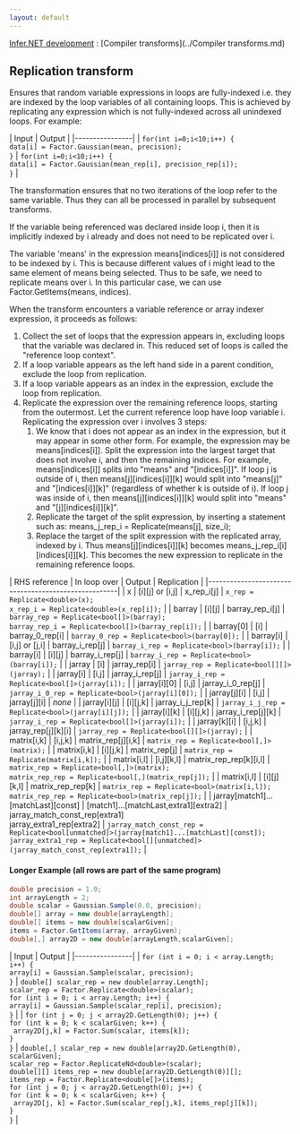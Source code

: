 ```yaml
---
layout: default
---
```

[Infer.NET development](../index.md) : [Compiler transforms](../Compiler transforms.md)

## Replication transform

Ensures that random variable expressions in loops are fully-indexed i.e. they are indexed by the loop variables of all containing loops.
This is achieved by replicating any expression which is not fully-indexed across all unindexed loops. For example:

| Input | Output |
|----------------|
| `for(int i=0;i<10;i++) {` <br /> `data[i] = Factor.Gaussian(mean, precision);` <br /> `}` | `for(int i=0;i<10;i++) {` <br /> `data[i] = Factor.Gaussian(mean_rep[i], precision_rep[i]);` <br /> `}` |

The transformation ensures that no two iterations of the loop refer to the same variable. Thus they can all be processed in parallel by subsequent transforms.
 
If the variable being referenced was declared inside loop i, then it is implicitly indexed by i already and does not need to be replicated over i. 
 
The variable 'means' in the expression means[indices[i]] is not considered to be indexed by i. This is because different values of i might lead to the same element of means being selected. Thus to be safe, we need to replicate means over i. In this particular case, we can use Factor.GetItems(means, indices).
 
When the transform encounters a variable reference or array indexer expression, it proceeds as follows:

1. Collect the set of loops that the expression appears in, excluding loops that the variable was declared in. This reduced set of loops is called the "reference loop context". 
2. If a loop variable appears as the left hand side in a parent condition, exclude the loop from replication.
3. If a loop variable appears as an index in the expression, exclude the loop from replication.
4. Replicate the expression over the remaining reference loops, starting from the outermost. Let the current reference loop have loop variable i. Replicating the expression over i involves 3 steps:
    1. We know that i does not appear as an index in the expression, but it may appear in some other form. For example, the expression may be means[indices[i]]. Split the expression into the largest target that does not involve i, and then the remaining indices. For example, means[indices[i]] splits into "means" and "[indices[i]]". If loop j is outside of i, then means[j][indices[i]][k] would split into "means[j]" and "[indices[i]][k]" (regardless of whether k is outside of i). If loop j was inside of i, then means[j][indices[i]][k] would split into "means" and "[j][indices[i]][k]".
    2. Replicate the target of the split expression, by inserting a statement such as: means_j_rep_i = Replicate(means[j], size_i);
    3. Replace the target of the split expression with the replicated array, indexed by i. Thus means[j][indices[i]][k] becomes means_j_rep_i[i][indices[i]][k]. This becomes the new expression to replicate in the remaining reference loops.

| RHS reference | In loop over | Output | Replication |
|-----------------------------------------------------|
| x | [i][j] or [i,j] | x_rep_i[j] | `x_rep = Replicate<double>(x);` <br /> `x_rep_i = Replicate<double>(x_rep[i]);` |
| barray | [i][j] | barray_rep_i[j] | `barray_rep = Replicate<bool[]>(barray);` <br /> `barray_rep_i = Replicate<bool[]>(barray_rep[i]);` |
| barray[0] | [i] | barray_0_rep[i] | `barray_0_rep = Replicate<bool>(barray[0]);` |
| barray[i] | [i,j] or [j,i] | barray_i_rep[j] | `barray_i_rep = Replicate<bool>(barray[i]);` | 
| barray[i] | [i][j] | barray_i_rep[j] | `barray_i_rep = Replicate<bool>(barray[i]);` |
| jarray | [i] | jarray_rep[i] | `jarray_rep = Replicate<bool[][]>(jarray);` |
| jarray[i] | [i,j] | jarray_i_rep[j] | `jarray_i_rep = Replicate<bool[]>(jarray[i]);` |
| jarray[i][0] | [i,j] | jarray_i_0_rep[j] | `jarray_i_0_rep = Replicate<bool>(jarray[i][0]);` |
| jarray[j][i] | [i,j] | jarray[j][i] | _none_ |
| jarray[i][j] | [i][j,k] | jarray_i_j_rep[k] | `jarray_i_j_rep = Replicate<bool>(jarray[i][j]);` |
| jarray[i][k] | [i][j,k] | jarray_i_rep[j][k] | `jarray_i_rep = Replicate<bool[]>(jarray[i]);` |
| jarray[k][i] | [i,j,k] | jarray_rep[j][k][i] | `jarray_rep = Replicate<bool[][]>(jarray);` |
| matrix[i,k] | [i,j,k] | matrix_rep[j][i,k] | `matrix_rep = Replicate<bool[,]>(matrix);` |
| matrix[i,k] | [i][j,k] | matrix_rep[j] | `matrix_rep = Replicate(matrix[i,k]);` |
| matrix[i,l] | [i,j][k,l] | matrix_rep_rep[k][i,l] | `matrix_rep = Replicate<bool[,]>(matrix);` <br /> `matrix_rep_rep = Replicate<bool[,](matrix_rep[j]);` |
| matrix[i,l] | [i][j][k,l] | matrix_rep_rep[k] | `matrix_rep = Replicate<bool>(matrix[i,l]);` <br /> `matrix_rep_rep = Replicate<bool>(matrix_rep[j]);` |
| jarray[match1]...[matchLast][const] | [match1]...[matchLast,extra1][extra2] | jarray_match_const_rep[extra1] <br /> jarray_extra1_rep[extra2] | `jarray_match_const_rep = Replicate<bool[unmatched]>(jarray[match1]...[matchLast][const]);` <br /> `jarray_extra1_rep = Replicate<bool[][unmatched]>(jarray_match_const_rep[extra1]);` |

#### Longer Example (all rows are part of the same program)

```csharp
double precision = 1.0;
int arrayLength = 2;
double scalar = Gaussian.Sample(0.0, precision);
double[] array = new double[arrayLength];
double[] items = new double[scalarGiven];
items = Factor.GetItems(array, arrayGiven);
double[,] array2D = new double[arrayLength,scalarGiven];
```

| Input | Output |
|----------------|
| `for (int i = 0; i < array.Length; i++) {` <br /> `array[i] = Gaussian.Sample(scalar, precision);` <br /> `}` | `double[] scalar_rep = new double[array.Length];` <br /> `scalar_rep = Factor.Replicate<double>(scalar);` <br /> `for (int i = 0; i < array.Length; i++) {` <br /> `array[i] = Gaussian.Sample(scalar_rep[i], precision);` <br /> `}` |
| `for (int j = 0; j < array2D.GetLength(0); j++) {` <br /> `for (int k = 0; k < scalarGiven; k++) {` <br /> ` array2D[j,k] = Factor.Sum(scalar, items[k]);` <br /> `}` <br /> `}` | `double[,] scalar_rep = new double[array2D.GetLength(0), scalarGiven];` <br /> `scalar_rep = Factor.ReplicateNd<double>(scalar);` <br /> `double[][] items_rep = new double[array2D.GetLength(0)][];` <br /> `items_rep = Factor.Replicate<double[]>(items);` <br /> `for (int j = 0; j < array2D.GetLength(0); j++) {` <br /> `for (int k = 0; k < scalarGiven; k++) {` <br /> ` array2D[j, k] = Factor.Sum(scalar_rep[j,k], items_rep[j][k]);` <br /> `}` <br /> `}` |
